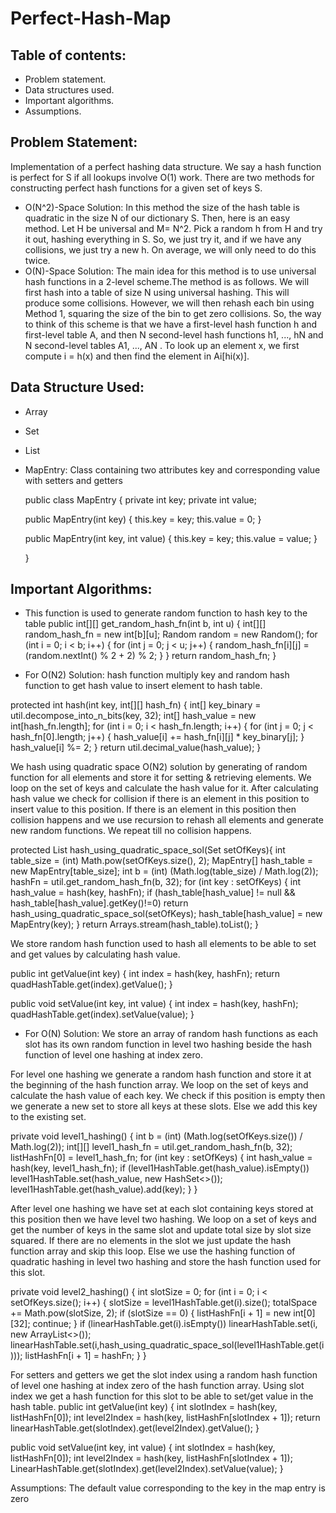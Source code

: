 # Perfect-Hash-Map

## Table of contents:
- Problem statement.
- Data structures used.
- Important algorithms.
- Assumptions.

## Problem Statement:
Implementation of  a perfect hashing data structure. We say a hash function is perfect for S if all lookups involve O(1) work.
There are two methods for constructing perfect hash functions for a given set of keys S. 
- O(N^2)-Space Solution:
In this method the size of the hash table is quadratic in the size N of our dictionary S. Then, here is an easy method. Let H be universal and M= N^2. Pick a random h from H and try it out, hashing everything in S. So, we just try it, and if we have any collisions, we just try a new h. On average, we will only need to do this twice.
- O(N)-Space Solution:
The main idea for this method is to use universal hash functions in a 2-level scheme.The method is as follows. We will first hash into a table of size N using universal hashing. This will produce some collisions. However, we will then rehash each bin using Method 1, squaring the size of the bin to get zero collisions. So, the way to think of this scheme is that we have a first-level hash function h and first-level table A, and then N second-level hash functions h1, ..., hN and N second-level tables A1, ..., AN . To look up an element x, we first compute i = h(x) and then find the element in Ai[hi(x)].

## Data Structure Used:
- Array
- Set
- List
- MapEntry:
Class containing two attributes key and corresponding value with setters and getters
	
   public class MapEntry {
	private int key;
	private int value;

	public MapEntry(int key) {
	    this.key = key;
	    this.value = 0;
	}

	public MapEntry(int key, int value) {
	    this.key = key;
	    this.value = value;
   	}

   }

## Important Algorithms:

- This function is used to generate random function to hash key to the table 
public int[][] get_random_hash_fn(int b, int u) {
   int[][] random_hash_fn = new int[b][u];
   Random random = new Random();
   for (int i = 0; i < b; i++) {
       for (int j = 0; j < u; j++) {
           random_hash_fn[i][j] = (random.nextInt() % 2 + 2) % 2;
       }
   }
   return random_hash_fn;
}


	

- For O(N2) Solution: 
hash function multiply key and random hash function to get hash value to insert element to hash table.

protected int hash(int key, int[][] hash_fn) {
   int[] key_binary = util.decompose_into_n_bits(key, 32);
   int[] hash_value = new int[hash_fn.length];
   for (int i = 0; i < hash_fn.length; i++) {
       for (int j = 0; j < hash_fn[0].length; j++) {
           hash_value[i] += hash_fn[i][j] * key_binary[j];
       }
       hash_value[i] %= 2;
   }
   return util.decimal_value(hash_value);
}

	
We hash using quadratic space O(N2) solution by generating of random function for all elements and store it for setting & retrieving elements.
We loop on the set of keys and calculate the hash value for it.
After calculating hash value we check for collision if there is an element in this position to insert value to this position.
If there is an element in this position then collision happens and we use recursion to rehash all elements and generate new random functions.
We repeat till no collision happens.

protected List<MapEntry> hash_using_quadratic_space_sol(Set<Integer> setOfKeys){
   int table_size = (int) Math.pow(setOfKeys.size(), 2);
   MapEntry[] hash_table = new MapEntry[table_size];
   int b = (int) (Math.log(table_size) / Math.log(2));
   hashFn = util.get_random_hash_fn(b, 32);
   for (int key : setOfKeys) {
       int hash_value = hash(key, hashFn);
       if (hash_table[hash_value] != null && hash_table[hash_value].getKey()!=0)
           return hash_using_quadratic_space_sol(setOfKeys);
       hash_table[hash_value] = new MapEntry(key);
   }
   return Arrays.stream(hash_table).toList();
}

We store random hash function used to hash all elements to be able to set and get values by calculating hash value.
	
public int getValue(int key) {
  int index = hash(key, hashFn);
  return quadHashTable.get(index).getValue();
}

public void setValue(int key, int value) {
   int index = hash(key, hashFn);
   quadHashTable.get(index).setValue(value);
}


- For O(N) Solution:
We store an array of random hash functions as each slot has its own random function in level two hashing beside the hash function of level one hashing at index zero.
 

For level one hashing we generate a random hash function and store it at the beginning of the hash function array.
 We loop on the set of keys and calculate the hash value of each key.
We check if this position is empty then we generate a new set to store all keys at these slots.
Else we add this key to the existing set.
	
private void level1_hashing() {
   int b = (int) (Math.log(setOfKeys.size()) / Math.log(2));
   int[][] level1_hash_fn = util.get_random_hash_fn(b, 32);
   listHashFn[0] = level1_hash_fn;
   for (int key : setOfKeys) {
       int hash_value = hash(key, level1_hash_fn);
       if (level1HashTable.get(hash_value).isEmpty())
           level1HashTable.set(hash_value, new HashSet<>());
       level1HashTable.get(hash_value).add(key);
   }
}


After level one hashing we have set at each slot containing keys stored at this position then we have level two hashing.
We loop on a set of keys and get the number of keys in the same slot and update total size by slot size squared.
If there are no elements in the slot we just update the hash function array and skip this loop.
Else we use the hashing function of quadratic hashing in level two hashing and store the hash function used for this slot. 

private void level2_hashing() {
   int slotSize = 0;
   for (int i = 0; i < setOfKeys.size(); i++) {
       slotSize = level1HashTable.get(i).size();
       totalSpace += Math.pow(slotSize, 2);
       if (slotSize == 0) {
           listHashFn[i + 1] = new int[0][32];
           continue;
       }
       if (linearHashTable.get(i).isEmpty())
           linearHashTable.set(i, new ArrayList<>());
       linearHashTable.set(i,hash_using_quadratic_space_sol(level1HashTable.get(i)));
       listHashFn[i + 1] = hashFn;
   }
}

For setters and getters we get the slot index using a random hash function of level one hashing at index zero of the hash function array.
Using slot index we get a hash function for this slot to be able to set/get value in the hash table.
public int getValue(int key) {
   int slotIndex = hash(key, listHashFn[0]);
   int level2Index = hash(key, listHashFn[slotIndex + 1]);
   return linearHashTable.get(slotIndex).get(level2Index).getValue();
}




public void setValue(int key, int value) {
   int slotIndex = hash(key, listHashFn[0]);
   int level2Index = hash(key, listHashFn[slotIndex + 1]);
   LinearHashTable.get(slotIndex).get(level2Index).setValue(value);
}



Assumptions:
    The default value corresponding to the key in the map entry is zero







